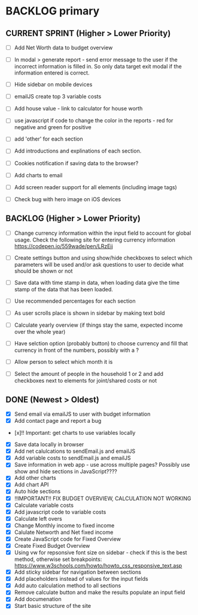 # BACKLOG primary

## CURRENT SPRINT (Higher > Lower Priority)
- [ ] Add Net Worth data to budget overview

- [ ] In modal > generate report - send error message to the user if the incorrect information is filled in. So only data target exit modal if the information entered is correct.

- [ ] Hide sidebar on mobile devices

- [ ] emailJS create top 3 variable costs

- [ ] Add house value - link to calculator for house worth

- [ ] use javascript if code to change the color in the reports - red for negative and green for positive

- [ ] add 'other' for each section

- [ ] Add introductions and explinations of each section.

- [ ] Cookies notification if saving data to the browser?

- [ ] Add charts to email

- [ ] Add screen reader support for all elements (including image tags)

- [ ] Check bug with hero image on iOS devices

## BACKLOG (Higher > Lower Priority)

- [ ] Change currency information within the input field to account for global usage. Check the following site for entering currency information https://codepen.io/559wade/pen/LRzEjj

- [ ] Create settings button and using show/hide checkboxes to select which parameters will be used and/or ask questions to user to decide what should be shown or not

- [ ] Save data with time stamp in data, when loading data give the time stamp of the data that has been loaded.

- [ ] Use recommended percentages for each section

- [ ] As user scrolls place is shown in sidebar by making text bold

- [ ] Calculate yearly overview (if things stay the same, expected income over the whole year)

- [ ] Have selction option (probably button) to choose currency and fill that currency in front of the numbers, possibly with a <span id="currency">?

- [ ] Allow person to select which month it is

- [ ] Select the amount of people in the household 1 or 2 and add checkboxes next to elements for joint/shared costs or not

## DONE (Newest > Oldest)

- [x] Send email via emailJS to user with budget information
- [x] Add contact page and report a bug
- [x]!! Important: get charts to use variables locally
- [x] Save data locally in browser
- [x] Add net calulcations to sendEmail.js and emailJS
- [x] Add variable costs to sendEmail.js and emailJS
- [x] Save information in web app - use across multiple pages? Possibly use show and hide sections in JavaScript????
- [x] Add other charts
- [x] Add chart API
- [x] Auto hide sections
- [x] !!IMPORTANT!! FIX BUDGET OVERVIEW, CALCULATION NOT WORKING
- [x] Calculate variable costs
- [x] Add javascript code to variable costs
- [x] Calculate left overs
- [x] Change Monthly income to fixed income
- [x] Calulate Networth and Net fixed income
- [x] Create JavaScript code for Fixed Overview
- [x] Create Fixed Budget Overview
- [x] Using vw for repsonsive font size on sidebar - check if this is the best method, otherwise set breakpoints: https://www.w3schools.com/howto/howto_css_responsive_text.asp
- [x] Add sticky sidebar for navigation between sections
- [x] Add placeholders instead of values for the input fields
- [x] Add auto calculation method to all sections
- [x] Remove calculate button and make the results populate an input field
- [x] Add documenation
- [x] Start basic structure of the site